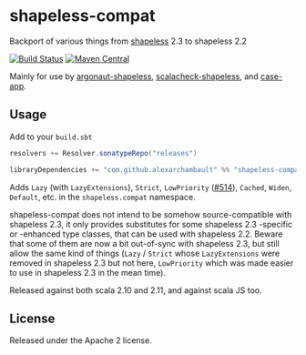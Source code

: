 # shapeless-compat

Backport of various things from [shapeless](https://github.com/milessabin/shapeless) 2.3 to shapeless 2.2

[![Build Status](https://travis-ci.org/alexarchambault/shapeless-compat.svg)](https://travis-ci.org/alexarchambault/shapeless-compat)
[![Maven Central](https://img.shields.io/maven-central/v/com.github.alexarchambault/shapeless-compat_2.11.svg)](https://maven-badges.herokuapp.com/maven-central/com.github.alexarchambault/shapeless-compat_2.11)


Mainly for use by [argonaut-shapeless](https://github.com/alexarchambault/argonaut-shapeless), [scalacheck-shapeless](https://github.com/alexarchambault/scalacheck-shapeless), and [case-app](https://github.com/alexarchambault/case-app).

## Usage

Add to your `build.sbt`
```scala
resolvers += Resolver.sonatypeRepo("releases")

libraryDependencies += "com.github.alexarchambault" %% "shapeless-compat" % "1.0.0-M4"
```

Adds `Lazy` (with `LazyExtensions`), `Strict`, `LowPriority` ([#514](https://github.com/milessabin/shapeless/pull/514)), `Cached`, `Widen`, `Default`, etc. in the `shapeless.compat` namespace.

shapeless-compat does not intend to be somehow source-compatible with
shapeless 2.3, it only provides substitutes for some shapeless 2.3 -specific
or -enhanced type classes, that can be used with shapeless 2.2. Beware that
some of them are now a bit out-of-sync with shapeless 2.3, but still
allow the same kind of things
(`Lazy` / `Strict` whose `LazyExtensions` were removed in shapeless 2.3
but not here, `LowPriority` which was made easier to use in shapeless 2.3 in
the mean time).


Released against both scala 2.10 and 2.11, and against scala JS too.

## License

Released under the Apache 2 license.
